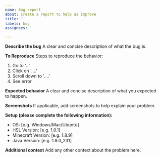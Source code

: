 ```yaml
---
name: Bug report
about: Create a report to help us improve
title: ''
labels: bug
assignees: ''

---
```


**Describe the bug**
A clear and concise description of what the bug is.

**To Reproduce**
Steps to reproduce the behavior:
1. Go to '...'
2. Click on '....'
3. Scroll down to '....'
4. See error

**Expected behavior**
A clear and concise description of what you expected to happen.

**Screenshots**
If applicable, add screenshots to help explain your problem.

**Setup (please complete the following information):**
- OS: [e.g. Windows/Mac/Ubuntu]
- HSL Version: [e.g. 1.0.1]
- Minecraft Version: [e.g. 1.8.9]
- Java Version: [e.g. 1.8.0_231]

**Additional context**
Add any other context about the problem here.

